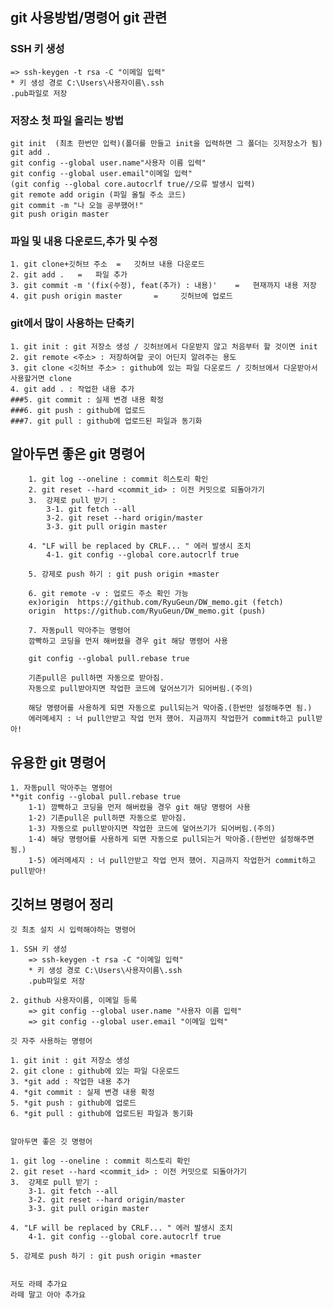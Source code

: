 ## git 사용방법/명령어 git 관련

### SSH 키 생성

    => ssh-keygen -t rsa -C "이메일 입력"
    * 키 생성 경로 C:\Users\사용자이름\.ssh
    .pub파일로 저장

### 저장소 첫 파일 올리는 방법

    git init  (최초 한번만 입력)(폴더를 만들고 init을 입력하면 그 폴더는 깃저장소가 됨)
    git add .
    git config --global user.name"사용자 이름 입력"
    git config --global user.email"이메일 입력"
    (git config --global core.autocrlf true//오류 발생시 입력)
    git remote add origin (파일 올릴 주소 코드)
    git commit -m "나 오늘 공부했어!"
    git push origin master

### 파일 및 내용 다운로드,추가 및 수정

    1. git clone+깃허브 주소  =   깃허브 내용 다운로드
    2. git add .   =   파일 추가
    3. git commit -m '(fix(수정), feat(추가) : 내용)'    =   현재까지 내용 저장
    4. git push origin master       =     깃허브에 업로드

### git에서 많이 사용하는 단축키

    1. git init : git 저장소 생성 / 깃허브에서 다운받지 않고 처음부터 할 것이면 init
    2. git remote <주소> : 저장하여할 곳이 어딘지 알려주는 용도
    3. git clone <깃허브 주소> : github에 있는 파일 다운로드 / 깃허브에서 다운받아서 사용할거면 clone
    4. git add . : 작업한 내용 추가
    ###5. git commit : 실제 변경 내용 확정
    ###6. git push : github에 업로드
    ###7. git pull : github에 업로드된 파일과 동기화

## 알아두면 좋은 git 명령어

```
    1. git log --oneline : commit 히스토리 확인
    2. git reset --hard <commit_id> : 이전 커밋으로 되돌아가기
    3.  강제로 pull 받기 :
        3-1. git fetch --all
        3-2. git reset --hard origin/master
        3-3. git pull origin master

    4. "LF will be replaced by CRLF... " 에러 발생시 조치
        4-1. git config --global core.autocrlf true

    5. 강제로 push 하기 : git push origin +master

    6. git remote -v : 업로드 주소 확인 가능
    ex)origin  https://github.com/RyuGeun/DW_memo.git (fetch)
    origin  https://github.com/RyuGeun/DW_memo.git (push)

    7. 자동pull 막아주는 명령어
    깜빡하고 코딩을 먼저 해버렸을 경우 git 해당 명령어 사용

    git config --global pull.rebase true

    기존pull은 pull하면 자동으로 받아짐.
    자동으로 pull받아지면 작업한 코드에 덮어쓰기가 되어버림.(주의)

    해당 명령어를 사용하게 되면 자동으로 pull되는거 막아줌.(한번만 설정해주면 됨.)
    에러메세지 : 너 pull안받고 작업 먼저 했어. 지금까지 작업한거 commit하고 pull받아!
```

## 유용한 git 명령어

```
1. 자동pull 막아주는 명령어
**git config --global pull.rebase true
    1-1) 깜빡하고 코딩을 먼저 해버렸을 경우 git 해당 명령어 사용
    1-2) 기존pull은 pull하면 자동으로 받아짐.
    1-3) 자동으로 pull받아지면 작업한 코드에 덮어쓰기가 되어버림.(주의)
    1-4) 해당 명령어를 사용하게 되면 자동으로 pull되는거 막아줌.(한번만 설정해주면 됨.)
    1-5) 에러메세지 : 너 pull안받고 작업 먼저 했어. 지금까지 작업한거 commit하고 pull받아!
```

## 깃허브 명령어 정리

```
깃 최초 설치 시 입력해야하는 명령어

1. SSH 키 생성
    => ssh-keygen -t rsa -C "이메일 입력"
    * 키 생성 경로 C:\Users\사용자이름\.ssh
    .pub파일로 저장

2. github 사용자이름, 이메일 등록
    => git config --global user.name "사용자 이름 입력"
    => git config --global user.email "이메일 입력"

깃 자주 사용하는 명령어

1. git init : git 저장소 생성
2. git clone : github에 있는 파일 다운로드
3. *git add : 작업한 내용 추가
4. *git commit : 실제 변경 내용 확정
5. *git push : github에 업로드
6. *git pull : github에 업로드된 파일과 동기화


알아두면 좋은 깃 명령어

1. git log --oneline : commit 히스토리 확인
2. git reset --hard <commit_id> : 이전 커밋으로 되돌아가기
3.  강제로 pull 받기 :
    3-1. git fetch --all
    3-2. git reset --hard origin/master
    3-3. git pull origin master

4. "LF will be replaced by CRLF... " 에러 발생시 조치
    4-1. git config --global core.autocrlf true

5. 강제로 push 하기 : git push origin +master


저도 라떼 추가요
라떼 말고 아아 추가요
```
